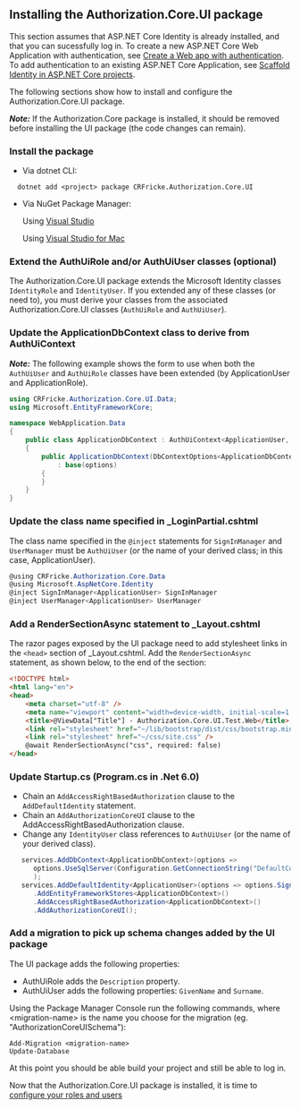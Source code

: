 ## Installing the Authorization.Core.UI package

This section assumes that ASP.NET Core Identity is already installed, and that you can sucessfully 
log in. To create a new ASP.NET Core Web Application with authentication, see 
[Create a Web app with authentication](https://docs.microsoft.com/en-gb/aspnet/core/security/authentication/identity?view=aspnetcore-6.0&tabs=visual-studio#create-a-web-app-with-authentication).
To add authentication to an existing ASP.NET Core Application, see 
[Scaffold Identity in ASP.NET Core projects](https://docs.microsoft.com/en-gb/aspnet/core/security/authentication/scaffold-identity?view=aspnetcore-6.0&tabs=visual-studio#scaffold-identity-into-a-razor-project-without-existing-authorization).

The following sections show how to install and configure the Authorization.Core.UI package.

_**Note:**_ If the Authorization.Core package is installed, it should be removed before installing 
the UI package (the code changes can remain).

### Install the package

- Via dotnet CLI:

```
  dotnet add <project> package CRFricke.Authorization.Core.UI
```

- Via NuGet Package Manager:

    Using [Visual Studio](https://docs.microsoft.com/en-us/nuget/consume-packages/install-use-packages-visual-studio#find-and-install-a-package)

    Using [Visual Studio for Mac](https://docs.microsoft.com/en-us/visualstudio/mac/nuget-walkthrough?toc=%2Fnuget%2Ftoc.json&view=vsmac-2019#find-and-install-a-package)

### Extend the AuthUiRole and/or AuthUiUser classes (optional)

The Authorization.Core.UI package extends the Microsoft Identity classes `IdentityRole` and 
`IdentityUser`. If you extended any of these classes (or need to), you must derive your 
classes from the associated Authorization.Core.UI classes (`AuthUiRole` and `AuthUiUser`).

### Update the ApplicationDbContext class to derive from AuthUiContext

**_Note:_** The following example shows the form to use when both the `AuthUiUser` and `AuthUiRole` classes 
have been extended (by ApplicationUser and ApplicationRole). 

```csharp
using CRFricke.Authorization.Core.UI.Data;
using Microsoft.EntityFrameworkCore;

namespace WebApplication.Data
{
    public class ApplicationDbContext : AuthUiContext<ApplicationUser, ApplicationRole>
    {
        public ApplicationDbContext(DbContextOptions<ApplicationDbContext> options)
            : base(options)
        {
        }
    }
}
```

### Update the class name specified in _LoginPartial.cshtml

The class name specified in the `@inject` statements for `SignInManager` and `UserManager` 
must be `AuthUiUser` (or the name of your derived class; in this case, ApplicationUser).

```csharp
@using CRFricke.Authorization.Core.Data
@using Microsoft.AspNetCore.Identity
@inject SignInManager<ApplicationUser> SignInManager
@inject UserManager<ApplicationUser> UserManager
```

### Add a RenderSectionAsync statement to _Layout.cshtml

The razor pages exposed by the UI package need to add stylesheet links in the `<head>` section of 
_Layout.cshtml. Add the `RenderSectionAsync` statement, as shown below, to the end of the section:

```html
<!DOCTYPE html>
<html lang="en">
<head>
    <meta charset="utf-8" />
    <meta name="viewport" content="width=device-width, initial-scale=1.0" />
    <title>@ViewData["Title"] - Authorization.Core.UI.Test.Web</title>
    <link rel="stylesheet" href="~/lib/bootstrap/dist/css/bootstrap.min.css" />
    <link rel="stylesheet" href="~/css/site.css" />
    @await RenderSectionAsync("css", required: false)
</head>
```

### Update Startup.cs (Program.cs in .Net 6.0)

- Chain an `AddAccessRightBasedAuthorization` clause to the `AddDefaultIdentity` statement.
- Chain an `AddAuthorizationCoreUI` clause to the AddAccessRightBasedAuthorization clause.
- Change any `IdentityUser` class references to `AuthUiUser` (or the name of your derived class).

```csharp
   services.AddDbContext<ApplicationDbContext>(options =>
      options.UseSqlServer(Configuration.GetConnectionString("DefaultConnection"))
      );
   services.AddDefaultIdentity<ApplicationUser>(options => options.SignIn.RequireConfirmedAccount = true)
      .AddEntityFrameworkStores<ApplicationDbContext>()
      .AddAccessRightBasedAuthorization<ApplicationDbContext>()
      .AddAuthorizationCoreUI();
``` 

### Add a migration to pick up schema changes added by the UI package

The UI package adds the following properties:

- AuthUiRole adds the `Description` property.
- AuthUiUser adds the following properties: `GivenName` and `Surname`.

Using the Package Manager Console run the following commands, where \<migration-name\> is the name you choose 
for the migration (eg. "AuthorizationCoreUISchema"):

```
Add-Migration <migration-name>
Update-Database
```

At this point you should be able build your project and still be able to log in.

Now that the Authorization.Core.UI package is installed, it is time to 
[configure your roles and users](Configure-UI-Roles-and-Users.md)
